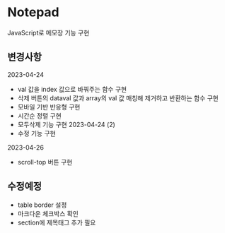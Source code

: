 # Notepad
JavaScript로 메모장 기능 구현
## 변경사항
2023-04-24
- val 값을 index 값으로 바꿔주는 함수 구현
- 삭제 버튼의 dataval 값과 array의 val 값 매칭해 제거하고 반환하는 함수 구현
- 모바일 기반 반응형 구현
- 시간순 정렬 구현
- 모두삭제 기능 구현
2023-04-24 (2)
- 수정 기능 구현

2023-04-26
- scroll-top 버튼 구현

## 수정예정
- table border 설정
- 마크다운 체크박스 확인
- section에 제목태그 추가 필요
